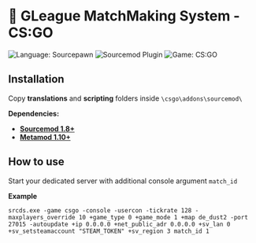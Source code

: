 # :gun: GLeague MatchMaking System - CS:GO
![Language: Sourcepawn](https://img.shields.io/badge/language-sourcepawn-green.svg) ![Sourcemod Plugin](https://img.shields.io/badge/sourcemod-plugin-green.svg)  ![Game: CS:GO](https://img.shields.io/badge/game-cs:go-green.svg) 

## Installation
Copy **translations** and **scripting** folders inside `\csgo\addons\sourcemod\`

**Dependencies:**
* **[Sourcemod 1.8+](https://www.sourcemod.net/downloads.php?branch=stable)**
* **[Metamod 1.10+](https://www.sourcemm.net/downloads.php?branch=stable)**

## How to use
Start your dedicated server with additional console argument `match_id`

**Example**
```
srcds.exe -game csgo -console -usercon -tickrate 128 -maxplayers_override 10 +game_type 0 +game_mode 1 +map de_dust2 -port 27015 -autoupdate +ip 0.0.0.0 +net_public_adr 0.0.0.0 +sv_lan 0 +sv_setsteamaccount "STEAM_TOKEN" +sv_region 3 match_id 1
```
